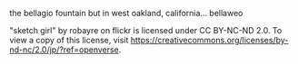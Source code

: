 the bellagio fountain but in west oakland, california... bellaweo

 "sketch girl" by robayre on flickr is licensed under CC BY-NC-ND 2.0. To view a copy of this license, visit https://creativecommons.org/licenses/by-nd-nc/2.0/jp/?ref=openverse.
